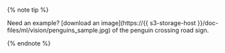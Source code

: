 {% note tip %}

Need an example? [download an image](https://{{ s3-storage-host }}/doc-files/ml/vision/penguins_sample.jpg) of the penguin crossing road sign.

{% endnote %}
